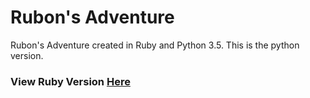 # Rubon's Adventure
Rubon's Adventure created in Ruby and Python 3.5. This is the python version.

### View Ruby Version [Here](https://github.com/IngaBabe/RuthonsAdventure/tree/Ruby.Ver)
